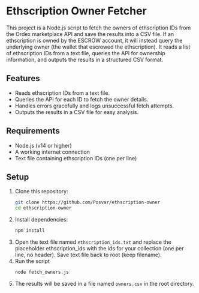 # Ethscription Owner Fetcher

This project is a Node.js script to fetch the owners of ethscription IDs from the Ordex marketplace API and save the results into a CSV file. If an ethscription is owned by the ESCROW account, it will instead query the underlying owner (the wallet that escrowed the ethscription). It reads a list of ethscription IDs from a text file, queries the API for ownership information, and outputs the results in a structured CSV format.

## Features
- Reads ethscription IDs from a text file.
- Queries the API for each ID to fetch the owner details.
- Handles errors gracefully and logs unsuccessful fetch attempts.
- Outputs the results in a CSV file for easy analysis.

## Requirements
- Node.js (v14 or higher)
- A working internet connection
- Text file containing ethscription IDs (one per line)

## Setup

1. Clone this repository:
   ```bash
   git clone https://github.com/Posvar/ethscription-owner
   cd ethscription-owner

2. Install dependencies:
   ```bash
   npm install
3. Open the text file named `ethscription_ids.txt` and replace the placeholder ethscription_ids with the ids for your collection (one per line, no header). Save text file back to root (keep filename).
4. Run the script
    ```bash
   node fetch_owners.js
6. The results will be saved in a file named `owners.csv` in the root directory.
